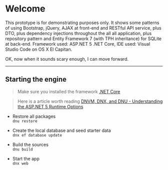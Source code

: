 # Welcome

This prototype is for demonstrating purposes only. It shows some patterns of using Bootstrap, jQuery, AJAX at front-end and RESTful API service, plus DTO, plus dependency injections throughout the all all application, plus repository pattern and Entity Framework 7 (with TPH inheritance) for SQLite at back-end. Framework used: ASP.NET 5 .NET Core, IDE used: Visual Studio Code on OS X El Capitan.

OK, now when it sounds scary enough, I can move forward.

* * * 

## Starting the engine

> Make sure you installed the framework [.NET Core](http://docs.asp.net/en/latest/getting-started/index.html)

> Here is a article worth reading [DNVM, DNX, and DNU - Understanding the ASP.NET 5 Runtime Options](http://www.codeproject.com/Articles/1005145/DNVM-DNX-and-DNU-Understanding-the-ASP-NET-Runtime)

* Restore all packages  
`dnu restore`

* Create the local database and seed starter data  
`dnx ef database update`

* Build the sources  
`dnu build`

* Start the app  
`dnx web`
